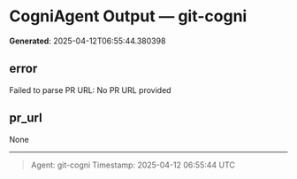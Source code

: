 # CogniAgent Output — git-cogni

**Generated**: 2025-04-12T06:55:44.380398

## error
Failed to parse PR URL: No PR URL provided

## pr_url
None

---
> Agent: git-cogni
> Timestamp: 2025-04-12 06:55:44 UTC